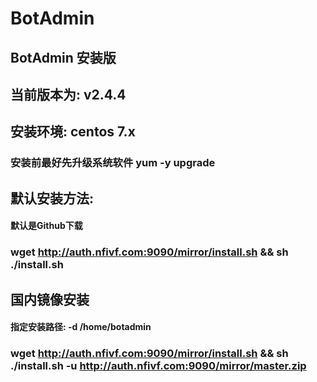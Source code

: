 # BotAdmin
## BotAdmin 安装版
## 当前版本为: v2.4.4
## 安装环境: centos 7.x
### 安装前最好先升级系统软件 yum -y upgrade

## 默认安装方法:
#### 默认是Github下载
### wget http://auth.nfivf.com:9090/mirror/install.sh && sh ./install.sh
## 国内镜像安装
#### 指定安装路径: -d /home/botadmin
### wget http://auth.nfivf.com:9090/mirror/install.sh && sh ./install.sh -u http://auth.nfivf.com:9090/mirror/master.zip
